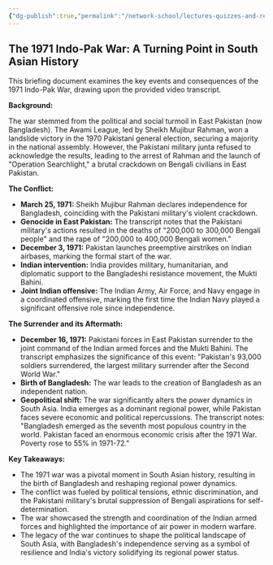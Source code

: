 ```yaml
---
{"dg-publish":true,"permalink":"/network-school/lectures-quizzes-and-references/briefs-timelines-and-study-guides/indian-history/indian-history-1971-war-brief/"}
---
```




## The 1971 Indo-Pak War: A Turning Point in South Asian History

This briefing document examines the key events and consequences of the 1971 Indo-Pak War, drawing upon the provided video transcript.

**Background:**

The war stemmed from the political and social turmoil in East Pakistan (now Bangladesh). The Awami League, led by Sheikh Mujibur Rahman, won a landslide victory in the 1970 Pakistani general election, securing a majority in the national assembly. However, the Pakistani military junta refused to acknowledge the results, leading to the arrest of Rahman and the launch of "Operation Searchlight," a brutal crackdown on Bengali civilians in East Pakistan.

**The Conflict:**

- **March 25, 1971:** Sheikh Mujibur Rahman declares independence for Bangladesh, coinciding with the Pakistani military's violent crackdown.
- **Genocide in East Pakistan:** The transcript notes that the Pakistani military's actions resulted in the deaths of "200,000 to 300,000 Bengali people" and the rape of "200,000 to 400,000 Bengali women."
- **December 3, 1971:** Pakistan launches preemptive airstrikes on Indian airbases, marking the formal start of the war.
- **Indian intervention:** India provides military, humanitarian, and diplomatic support to the Bangladeshi resistance movement, the Mukti Bahini.
- **Joint Indian offensive:** The Indian Army, Air Force, and Navy engage in a coordinated offensive, marking the first time the Indian Navy played a significant offensive role since independence.

**The Surrender and its Aftermath:**

- **December 16, 1971:** Pakistani forces in East Pakistan surrender to the joint command of the Indian armed forces and the Mukti Bahini. The transcript emphasizes the significance of this event: "Pakistan's 93,000 soldiers surrendered, the largest military surrender after the Second World War."
- **Birth of Bangladesh:** The war leads to the creation of Bangladesh as an independent nation.
- **Geopolitical shift:** The war significantly alters the power dynamics in South Asia. India emerges as a dominant regional power, while Pakistan faces severe economic and political repercussions. The transcript notes: "Bangladesh emerged as the seventh most populous country in the world. Pakistan faced an enormous economic crisis after the 1971 War. Poverty rose to 55% in 1971-72."

**Key Takeaways:**

- The 1971 war was a pivotal moment in South Asian history, resulting in the birth of Bangladesh and reshaping regional power dynamics.
- The conflict was fueled by political tensions, ethnic discrimination, and the Pakistani military's brutal suppression of Bengali aspirations for self-determination.
- The war showcased the strength and coordination of the Indian armed forces and highlighted the importance of air power in modern warfare.
- The legacy of the war continues to shape the political landscape of South Asia, with Bangladesh's independence serving as a symbol of resilience and India's victory solidifying its regional power status.